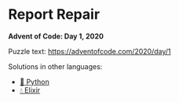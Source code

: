 # Report Repair

**Advent of Code: Day 1, 2020**

Puzzle text: <https://adventofcode.com/2020/day/1>

Solutions in other languages:

- [🐍 Python](../../../python/2020/01_report_repair)
- [💧 Elixir](../../../elixir/lib/2020/01_report_repair)
